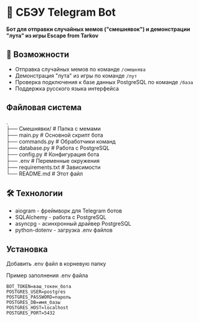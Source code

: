 # 🤖 СБЭУ Telegram Bot

**Бот для отправки случайных мемов ("смешнявок") и демонстрации "лута" из игры Escape from Tarkov**

## 🚀 Возможности

- Отправка случайных мемов по команде `/смешнява`
- Демонстрация "лута" из игры по команде `/лут`
- Проверка подключения к базе данных PostgreSQL по команде `/база`
- Поддержка русского языка интерфейса

## Файловая система

.  
├── Смешнявки/          # Папка с мемами  
├── main.py             # Основной скрипт бота  
├── commands.py         # Обработчики команд  
├── database.py         # Работа с PostgreSQL  
├── config.py           # Конфигурация бота  
├── .env                # Переменные окружения  
├── requirements.txt    # Зависимости  
└── README.md           # Этот файл  

## 🛠 Технологии

  - aiogram - фреймворк для Telegram ботов
  - SQLAlchemy - работа с PostgreSQL
  - asyncpg - асинхронный драйвер PostgreSQL
  - python-dotenv - загрузка .env файлов

## Установка

Добавить .env файл в корневую папку

Пример заполнения .env файла
```
BOT_TOKEN=ваш_токен_бота
POSTGRES_USER=postgres
POSTGRES_PASSWORD=пароль
POSTGRES_DB=имя_базы
POSTGRES_HOST=localhost
POSTGRES_PORT=5432
```
